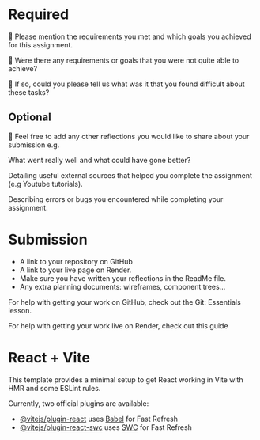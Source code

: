 # Required

🎯 Please mention the requirements you met and which goals you achieved for this assignment.

🎯 Were there any requirements or goals that you were not quite able to achieve?

🎯 If so, could you please tell us what was it that you found difficult about these tasks?

## Optional

🏹 Feel free to add any other reflections you would like to share about your submission e.g.

What went really well and what could have gone better?

Detailing useful external sources that helped you complete the assignment (e.g Youtube tutorials).

Describing errors or bugs you encountered while completing your assignment.

# Submission

- A link to your repository on GitHub
- A link to your live page on Render.
- Make sure you have written your reflections in the ReadMe file.
- Any extra planning documents: wireframes, component trees...

For help with getting your work on GitHub, check out the Git: Essentials lesson.

For help with getting your work live on Render, check out this guide

# React + Vite

This template provides a minimal setup to get React working in Vite with HMR and some ESLint rules.

Currently, two official plugins are available:

- [@vitejs/plugin-react](https://github.com/vitejs/vite-plugin-react/blob/main/packages/plugin-react/README.md) uses [Babel](https://babeljs.io/) for Fast Refresh
- [@vitejs/plugin-react-swc](https://github.com/vitejs/vite-plugin-react-swc) uses [SWC](https://swc.rs/) for Fast Refresh
